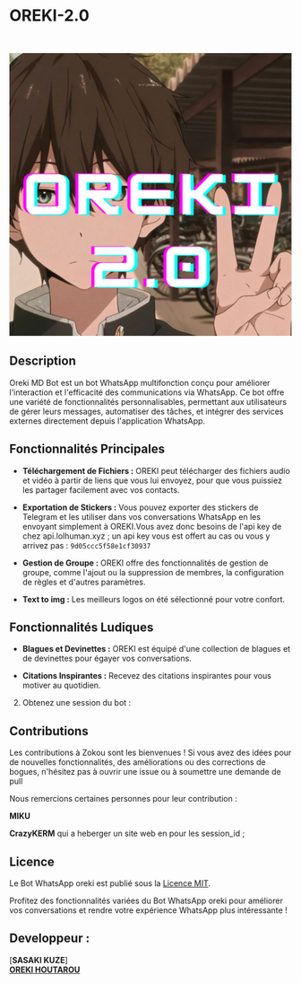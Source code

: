 <p align="center"><h1>OREKI-2.0 </h1><br> </p>

![Oreki 2.0](https://github.com/Medkifg/OREKI-2.0/blob/main/OREKI%202.0.png?raw=true)


## Description

Oreki MD Bot est un bot WhatsApp multifonction conçu pour améliorer l'interaction et l'efficacité des communications via WhatsApp. Ce bot offre une variété de fonctionnalités personnalisables, permettant aux utilisateurs de gérer leurs messages, automatiser des tâches, et intégrer des services externes directement depuis l'application WhatsApp.

## Fonctionnalités Principales

- **Téléchargement de Fichiers :** OREKI peut télécharger des fichiers audio et vidéo à partir de liens que vous lui envoyez, pour que vous puissiez les partager facilement avec vos contacts.

- **Exportation de Stickers :** Vous pouvez exporter des stickers de Telegram et les utiliser dans vos conversations WhatsApp en les envoyant simplement à OREKI.Vous avez donc besoins de l'api key de chez api.lolhuman.xyz ; un api  key vous est offert au cas ou vous y arrivez pas : ```9d05ccc5f58e1cf30937```

- **Gestion de Groupe :** OREKI offre des fonctionnalités de gestion de groupe, comme l'ajout ou la suppression de membres, la configuration de règles et d'autres paramètres.

- **Text to img :** Les meilleurs logos on été sélectionné pour votre confort.

## Fonctionnalités Ludiques

- **Blagues et Devinettes :** OREKI est équipé d'une collection de blagues et de devinettes pour égayer vos conversations.

- **Citations Inspirantes :** Recevez des citations inspirantes pour vous motiver au quotidien.



2. Obtenez une session du bot : <br>
  


## Contributions

Les contributions à Zokou sont les bienvenues ! Si vous avez des idées pour de nouvelles fonctionnalités, des améliorations ou des corrections de bogues, n'hésitez pas à ouvrir une issue ou à soumettre une demande de pull 

Nous remercions certaines personnes pour leur contribution :

**MIKU** 

**CrazyKERM** qui a heberger un site web en pour les session_id ;
                
## Licence

Le Bot WhatsApp oreki est publié sous la [Licence MIT](https://opensource.org/licenses/MIT).

Profitez des fonctionnalités variées du Bot WhatsApp oreki pour améliorer vos conversations et rendre votre expérience WhatsApp plus intéressante !


## Developpeur :
 
  [**SASAKI KUZE**]<br>
  [**OREKI HOUTAROU**](https://github.com/Medkifg)

